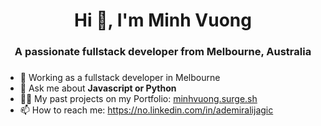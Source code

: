 
<h1 align="center">Hi 👋, I'm Minh Vuong</h1> 
<h3 align="center">A passionate fullstack developer from Melbourne, Australia </h3>

<h3></h3>

- 🌱 Working as a fullstack developer in Melbourne
- 💬 Ask me about **Javascript or Python**
- 👨‍💻 My past projects on my Portfolio: [minhvuong.surge.sh](minhvuong.surge.sh)
- 📫 How to reach me: https://no.linkedin.com/in/ademiralijagic

<!---
Ade-mir/Ade-mir is a ✨ special ✨ repository because its `README.md` (this file) appears on your GitHub profile.
You can click the Preview link to take a look at your changes.
--->

<h3></h3>



